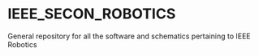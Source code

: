 # IEEE_SECON_ROBOTICS
General repository for all the software and schematics pertaining to IEEE Robotics

